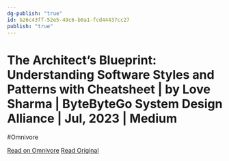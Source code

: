 ```yaml
---
dg-publish: "true"
id: b26c43ff-52e5-49c6-b0a1-fcd44437cc27
publish: "true"
---
```


# The Architect’s Blueprint: Understanding Software Styles and Patterns with Cheatsheet | by Love Sharma | ByteByteGo System Design Alliance | Jul, 2023 | Medium
#Omnivore

[Read on Omnivore](https://omnivore.app/me/https-medium-com-bytebytego-system-design-alliance-the-architect-189c7581631)
[Read Original](https://medium.com/bytebytego-system-design-alliance/the-architects-blueprint-understanding-software-styles-and-patterns-with-cheatsheet-5c1f5fd55bbd)